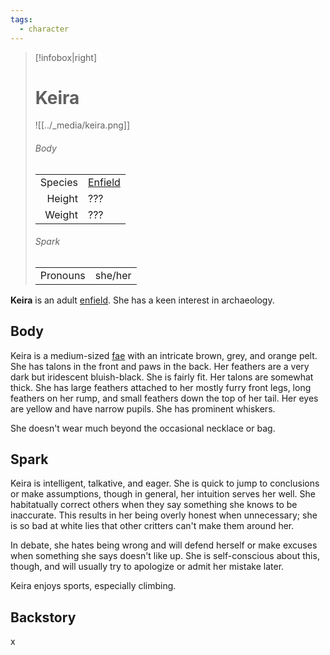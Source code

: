 ```yaml
---
tags:
  - character
---
```

> [!infobox|right]
> # Keira
> ![[../_media/keira.png]]
> ###### Body
> |  |  |
> | ---: | ---- |
> | Species | [Enfield](<../Species/Enfield.md>) |
> | Height | ??? |
> | Weight | ??? |
> ###### Spark
> |  |  |
> | ---: | ---- |
> | Pronouns | she/her |

**Keira** is an adult [enfield](<../Species/Enfield.md>). She has a keen interest in archaeology. 

## Body
Keira is a medium-sized [fae](<../Fae.md>) with an intricate brown, grey, and orange pelt. She has talons in the front and paws in the back. Her feathers are a very dark but iridescent bluish-black. She is fairly fit. Her talons are somewhat thick. She has large feathers attached to her mostly furry front legs, long feathers on her rump, and small feathers down the top of her tail. Her eyes are yellow and have narrow pupils. She has prominent whiskers.

She doesn't wear much beyond the occasional necklace or bag.

## Spark
Keira is intelligent, talkative, and eager. She is quick to jump to conclusions or make assumptions, though in general, her intuition serves her well. She habitatually correct others when they say something she knows to be inaccurate. This results in her being overly honest when unnecessary; she is so bad at white lies that other critters can't make them around her.

In debate, she hates being wrong and will defend herself or make excuses when something she says doesn't like up. She is self-conscious about this, though, and will usually try to apologize or admit her mistake later.

Keira enjoys sports, especially climbing.

## Backstory
x